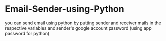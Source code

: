 # Email-Sender-using-Python
you can send email using python by putting sender and receiver mails in the respective variables and sender's google account password (using app password for python)
